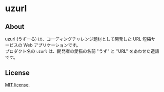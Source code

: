 # uzurl

## About

uzurl (うずーる) は、コーディングチャレンジ題材として開発した URL 短縮サービスの Web アプリケーションです。  
プロダクト名の `uzurl` は、開発者の愛猫の名前 "うず" と "URL" をあわせた造語です。

## License

[MIT license](LICENSE).
